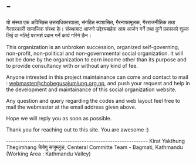 # -
यो संस्था एक अविच्छिन्न उत्तराधिकारवाला, संगठित स्वशासित, गैरनाफामूलक, गैरराजनीतिक तथा गैरसरकारी सामाजिक संस्था हाे। संस्थाबाट आफ्नो उद्देश्यबाहेक आय आर्जन गर्ने तथा कुनै प्रकारको शुल्क लिई वा नलिई परामर्श प्रदान गर्ने कार्य गरिने छैन।

This organization is an unbroken succession, organized self-governing, non-profit, non-political and non-governmental social organization. It will not be done by the organization to earn income other than its purpose and to provide consultancy with or without any kind of fee.

Anyone intrested in this project maintainance can come and contact to mail : webmaster@chobegusajumlung.org.np, and push your request and help in the development and maintainance of this social organization website.

Any question and query regarding the codes and web layout feel free to mail the webmaster at the email address given above.

Hope we will reply you as soon as possible.

Thank you for reaching out to this site. You are awesome :)

------------------------------------------------------------ Kirat Yakthung Thegimhang चाेबेगु सजुम्लुङ, Centeral Committe Team - Bagmati, Kathmandu (Working Area : Kathmandu Valley)
